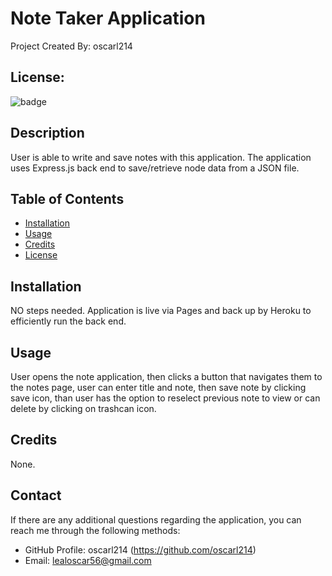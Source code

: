 # Note Taker Application

Project Created By: oscarl214

## License:

![badge](https://img.shields.io/badge/license-None-green)

## Description

User is able to write and save notes with this application. The application uses Express.js back end to save/retrieve node data from a JSON file.

## Table of Contents

- [Installation](#installation)
- [Usage](#usage)
- [Credits](#credits)
- [License](#license)

## Installation

NO steps needed. Application is live via Pages and back up by Heroku to efficiently run the back end.

## Usage

User opens the note application, then clicks a button that navigates them to the notes page, user can enter title and note, then save note by clicking save icon, than user has the option to reselect previous note to view or can delete by clicking on trashcan icon.

## Credits

None.

## Contact

If there are any additional questions regarding the application, you can reach me through the following methods:

- GitHub Profile: oscarl214 (https://github.com/oscarl214)
- Email: lealoscar56@gmail.com
